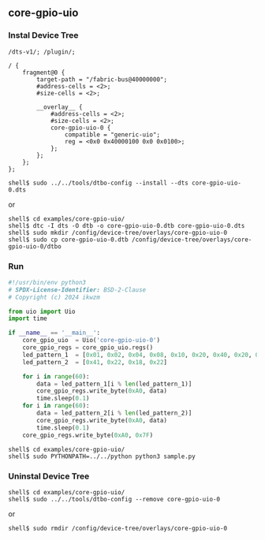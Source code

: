 core-gpio-uio
------------------------------------------------------------------------------------

### Instal Device Tree

```dts:core-gpio-uio-0.dts
/dts-v1/; /plugin/;

/ {
	fragment@0 {
		target-path = "/fabric-bus@40000000";
		#address-cells = <2>;
		#size-cells = <2>;

		__overlay__ {
			#address-cells = <2>;
			#size-cells = <2>;
			core-gpio-uio-0 {
				compatible = "generic-uio";
				reg = <0x0 0x40000100 0x0 0x0100>;
			};
		};
	};
};
```

```console
shell$ sudo ../../tools/dtbo-config --install --dts core-gpio-uio-0.dts
```

or

```console
shell$ cd examples/core-gpio-uio/
shell$ dtc -I dts -O dtb -o core-gpio-uio-0.dtb core-gpio-uio-0.dts
shell$ sudo mkdir /config/device-tree/overlays/core-gpio-uio-0
shell$ sudo cp core-gpio-uio-0.dtb /config/device-tree/overlays/core-gpio-uio-0/dtbo
```

### Run

```python:sample.py
#!/usr/bin/env python3
# SPDX-License-Identifier: BSD-2-Clause
# Copyright (c) 2024 ikwzm

from uio import Uio
import time

if __name__ == '__main__':
    core_gpio_uio  = Uio('core-gpio-uio-0')
    core_gpio_regs = core_gpio_uio.regs()
    led_pattern_1  = [0x01, 0x02, 0x04, 0x08, 0x10, 0x20, 0x40, 0x20, 0x10, 0x08, 0x04, 0x02]
    led_pattern_2  = [0x41, 0x22, 0x18, 0x22]

    for i in range(60):
        data = led_pattern_1[i % len(led_pattern_1)]
        core_gpio_regs.write_byte(0xA0, data)
        time.sleep(0.1)
    for i in range(60):
        data = led_pattern_2[i % len(led_pattern_2)]
        core_gpio_regs.write_byte(0xA0, data)
        time.sleep(0.1)
    core_gpio_regs.write_byte(0xA0, 0x7F)
```

```console
shell$ cd examples/core-gpio-uio/
shell$ sudo PYTHONPATH=../../python python3 sample.py 
```

### Uninstal Device Tree 

```console
shell$ cd examples/core-gpio-uio/
shell$ sudo ../../tools/dtbo-config --remove core-gpio-uio-0
```

or

```console
shell$ sudo rmdir /config/device-tree/overlays/core-gpio-uio-0
```
